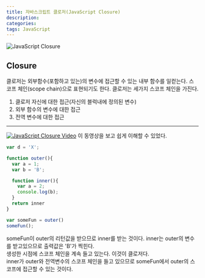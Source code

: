 ```yaml
---
title: 자바스크립트 클로저(JavaScript Closure)
description: 
categories: 
tags: JavaScript
---
```


![JavaScript Closure](https://hyunseob.github.io/images/javascript-closure.png)

## Closure

클로저는 외부함수(포함하고 있는)의 변수에 접근할 수 있는 내부 함수를 일컫는다. 스코프 체인(scope chain)으로 표현되기도 한다. 클로저는 세가지 스코프 체인을 가진다.
1. 클로저 자신에 대한 접근(자신의 블럭내에 정의된 변수)
2. 외부 함수의 변수에 대한 접근
3. 전역 변수에 대한 접근

---

[![JavaScript Closure Video](https://img.youtube.com/vi/MbYShFxp-j0/0.jpg)](https://www.youtube.com/watch?v=MbYShFxp-j0)
이 동영상을 보고 쉽게 이해할 수 있었다.

```javascript
var d = 'X';

function outer(){
  var a = 1;
  var b = 'B';

  function inner(){
    var a = 2;
    console.log(b);
  }
  return inner
}

var someFun = outer()
someFun();
```

someFun이 outer의 리턴값을 받으므로 inner를 받는 것이다. inner는 outer의 변수를 받고있으므로 출력값은 'B'가 찍힌다.<br>
생성한 시점에 스코프 체인을 계속 들고 있는다. 이것이 클로저다.<br>
inner가 outer와 전역변수의 스코프 체인을 들고 있으므로 someFun에서 outer의 스코프에 접근할 수 있는 것이다.